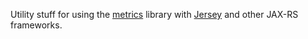 Utility stuff for using the [metrics](https://github.com/codahale/metrics) library with [Jersey](http://jersey.java.net/) and other JAX-RS frameworks.